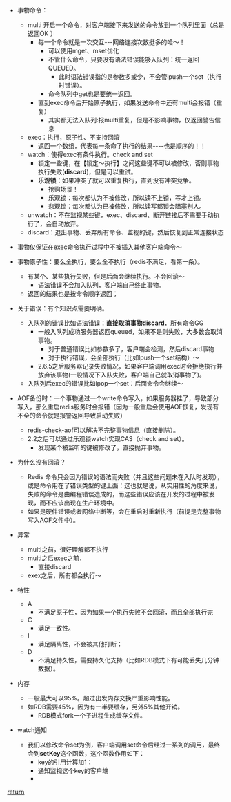 * 事物命令：
    * multi 开启一个命令，对客户端接下来发送的命令放到一个队列里面（总是返回OK
）
        * 每一个命令就是一次交互---网络连接次数挺多的哈～！
            * 可以使用mget、mset优化
            * 不管什么命令，只要没有语法错误能够入队列：统一返回QUEUED。
                * 此时语法错误指的是参数多或少，不会管lpush一个set（执行时错误）。
            * 命令队列中get也是要统一返回。    
        * 直到exec命令后开始原子执行，如果发送命令中还有multi会报错（重复）
            * 其实都无法入队列:报multi重复，但是不影响事物，仅返回警告信息
    * exec：执行，原子性、不支持回滚
        * 返回一个数组，代表每一条命了执行的结果----也是顺序的！！
    * watch：使得exec有条件执行。check and set
        * 锁定一些键，在【锁定～执行】之间这些键不可以被修改，否则事物执行失败(**discard**)，但是可以重试。
        * **乐观锁**：如果冲突了就可以重复执行，直到没有冲突竞争。
            * 抢购场景！
            * 乐观锁：每次都认为不被修改，所以读不上锁，写才上锁。
            * 悲观锁：每次都认为已被修改，所以读写都锁会阻塞别人。
    * unwatch：不在监视某些键，exec、discard、断开链接后不需要手动执行了，会自动放弃。
    * discard：退出事物、丢弃所有命令、监视的键，然后恢复到正常连接状态
* 事物仅保证在exec命令执行过程中不被插入其他客户端命令～
* 事物原子性：要么全执行，要么全不执行（redis不满足，看第一条）。
    * 有某个、某些执行失败，但是后面会继续执行。不会回滚～
        * 语法错误不会加入队列，客户端自己终止事物。
    * 返回的结果也是按命令顺序返回；
* 关于错误：有个知识点需要明确。
    * 入队列的错误比如语法错误：**直接取消事物discard**，所有命令GG
        * 一般入队列成功服务器返回queued，如果不是则失败，大多数会取消事物。
            * 对于普通错误比如参数多了，客户端会检测，然后discard事物
            * 对于执行错误，会全部执行（比如lpush一个set结构）～
        * 2.6.5之后服务器记录失败情况，如果客户端调用exec时会拒绝执行并放弃该事物(一般情况下入队失败，客户端自己就取消事物了)。
    * 入队列后exec的错误比如lpop一个set：后面命令会继续～
* AOF备份时：一个事物通过一个write命令写入，如果服务器挂了，导致部分写入，那么重启redis服务时会报错（因为一般重启会使用AOF恢复，发现有不全的命令就是报警返回导致启动失败）
    * redis-check-aof可以解决不完整事物信息（直接删除）。
    * 2.2之后可以通过乐观锁watch实现CAS（check and set）。
        * 发现某个被监听的键被修改了，直接抛弃事物。
* 为什么没有回滚？
    * Redis 命令只会因为错误的语法而失败（并且这些问题未在入队时发现），或是命令用在了错误类型的键上面：这也就是说，从实用性的角度来说，失败的命令是由编程错误造成的，而这些错误应该在开发的过程中被发现，而不应该出现在生产环境中。
    * 如果是硬件错误或者网络中断等，会在重启时重新执行（前提是完整事物写入AOF文件中）。
* 异常
    * multi之前，很好理解都不执行
    * multi之后exec之前，
        * 直接discard
    * exex之后，所有都会执行～
* 特性
    * A 
        * 不满足原子性，因为如果一个执行失败不会回滚，而且全部执行完
    * C
        * 满足一致性。
    * I
        * 满足隔离性，不会被其他打断；
    * D
        * 不满足持久性，需要持久化支持（比如RDB模式下有可能丢失几分钟数据）。
* 内存
    * 一般最大可以95%。超过出发内存交换严重影响性能。
    * 如RDB需要45%，因为有一半要缓存，另外5%其他开销。
        * RDB模式fork一个子进程生成缓存文件。

* watch通知
    * 我们以修改命令set为例，客户端调用set命令后经过一系列的调用，最终会到**setKey**这个函数，这个函数作用如下：
        * key的引用计算加1；
        * 通知监视这个key的客户端
        * 




[return](README.md)